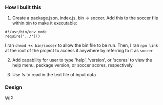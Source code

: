 ### How I built this

1. Create a package.json, index.js, bin -> soccer. Add this to the soccer file within bin to make it executable:

```
#!/usr/bin/env node
require('../')()
```

I ran `chmod +x bin/soccer` to allow the bin file to be run. Then, I ran `npm link` at the root of the project to access it anywhere by referring to it as `soccer`

2. Add capability for user to type 'help', 'version', or 'scores' to view the help menu, package version, or soccer scores, respectively.

3. Use fs to read in the text file of input data

### Design

WIP
